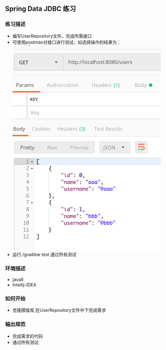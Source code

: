 ## Spring Data JDBC 练习

### 练习描述
- 编写UserRepository文件，完成所需接口
- 可使用postman对接口进行测试，如选择操作的结果为：
![](users.jpg)
- 运行./gradlew test 通过所有测试


### 环境描述
- java8
- Intellij-IDEA

### 如何开始
- 克隆模版库,在UserRepository文件中下完成需求

### 输出规范
- 完成需求的代码
- 通过所有测试